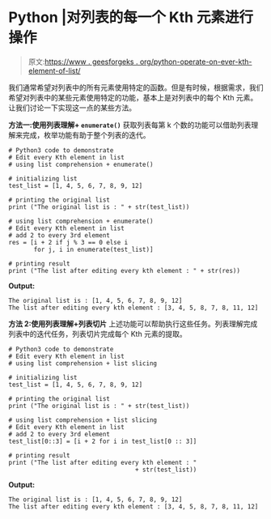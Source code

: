 # Python |对列表的每一个 Kth 元素进行操作

> 原文:[https://www . geesforgeks . org/python-operate-on-ever-kth-element-of-list/](https://www.geeksforgeeks.org/python-operate-on-every-kth-element-of-list/)

我们通常希望对列表中的所有元素使用特定的函数。但是有时候，根据需求，我们希望对列表中的某些元素使用特定的功能，基本上是对列表中的每个 Kth 元素。让我们讨论一下实现这一点的某些方法。

**方法一:使用列表理解+ `enumerate()`**
获取列表每第 k 个数的功能可以借助列表理解来完成，枚举功能有助于整个列表的迭代。

```
# Python3 code to demonstrate
# Edit every Kth element in list 
# using list comprehension + enumerate()

# initializing list 
test_list = [1, 4, 5, 6, 7, 8, 9, 12]

# printing the original list
print ("The original list is : " + str(test_list))

# using list comprehension + enumerate()
# Edit every Kth element in list 
# add 2 to every 3rd element
res = [i + 2 if j % 3 == 0 else i 
       for j, i in enumerate(test_list)]

# printing result
print ("The list after editing every kth element : " + str(res))
```

**Output:**

```
The original list is : [1, 4, 5, 6, 7, 8, 9, 12]
The list after editing every kth element : [3, 4, 5, 8, 7, 8, 11, 12]

```

**方法 2:使用列表理解+列表切片**
上述功能可以帮助执行这些任务。列表理解完成列表中的迭代任务，列表切片完成每个 Kth 元素的提取。

```
# Python3 code to demonstrate
# Edit every Kth element in list 
# using list comprehension + list slicing 

# initializing list 
test_list = [1, 4, 5, 6, 7, 8, 9, 12]

# printing the original list
print ("The original list is : " + str(test_list))

# using list comprehension + list slicing
# Edit every Kth element in list 
# add 2 to every 3rd element
test_list[0::3] = [i + 2 for i in test_list[0 :: 3]]

# printing result
print ("The list after editing every kth element : "
                                   + str(test_list))
```

**Output:**

```
The original list is : [1, 4, 5, 6, 7, 8, 9, 12]
The list after editing every kth element : [3, 4, 5, 8, 7, 8, 11, 12]

```